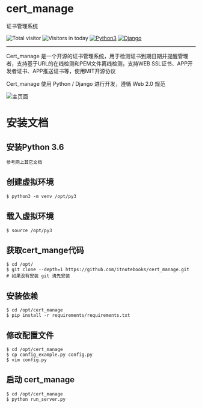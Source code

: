 # cert_manage
证书管理系统

![Total visitor](https://visitor-count-badge.herokuapp.com/total.svg?repo_id=cert_manage)
![Visitors in today](https://visitor-count-badge.herokuapp.com/today.svg?repo_id=cert_manage)
[![Python3](https://img.shields.io/badge/python-3.6-green.svg?style=plastic)](https://www.python.org/)
[![Django](https://img.shields.io/badge/django-2.5-brightgreen.svg?style=plastic)](https://www.djangoproject.com/)

---

Cert_manage 是一个开源的证书管理系统，用于检测证书到期日期并提醒管理者，支持基于URL的在线检测和PEM文件离线检测，支持WEB SSL证书、APP开发者证书、APP推送证书等，使用MIT开源协议

Cert_manage 使用 Python / Django 进行开发，遵循 Web 2.0 规范

![主页面](https://www.itnotebooks.com/wp-content/uploads/2019/09/主页面截图-1.png)


# 安装文档

## 安装Python 3.6

~~~
参考网上其它文档
~~~

## 创建虚拟环境

~~~
$ python3 -m venv /opt/py3
~~~

## 载入虚拟环境

~~~
$ source /opt/py3
~~~

## 获取cert_mange代码

~~~
$ cd /opt/
$ git clone --depth=1 https://github.com/itnotebooks/cert_manage.git
# 如果没有安装 git 请先安装
~~~

## 安装依赖

~~~
$ cd /opt/cert_manage
$ pip install -r requirements/requirements.txt
~~~

## 修改配置文件

~~~
$ cd /opt/cert_manage
$ cp config_example.py config.py
$ vim config.py
~~~

## 启动 cert_manage

~~~
$ cd /opt/cert_manage
$ python run_server.py
~~~